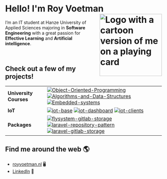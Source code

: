 # Hello! I'm Roy Voetman <img align="right" src="https://www.royvoetman.nl/images/apple-04.svg" alt="Logo with a cartoon version of me on a playing card" width="200">

I’m an IT student at Hanze University of Applied Sciences majoring in **Software Engineering** with a great passion for **Effective Learning** and **Artificial intelligence**.</p>

<br>

## Check out a few of my projects!
|  |  |
| ----------------- | --------------- |
| **University Courses** | [![Object-Oriented-Programming](https://img.shields.io/static/v1?label=&message=Object-Oriented-Programming&color=000605&logo=github&logoColor=white&labelColor=000605)](https://github.com/RoyVoetman/Object-Oriented-Programming) [![Algorithms-and-Data-Structures](https://img.shields.io/static/v1?label=&message=Algorithms-and-Data-Structures&color=000605&logo=github&logoColor=white&labelColor=000605)](https://github.com/RoyVoetman/Algorithms-and-Data-Structures) [![Embedded-systems](https://img.shields.io/static/v1?label=&message=Embedded-systems&color=000605&logo=github&logoColor=white&labelColor=000605)](https://github.com/RoyVoetman/Embedded-systems)|
| **IoT** | [![iot-base](https://img.shields.io/static/v1?label=&message=iot-base&color=000605&logo=github&logoColor=white&labelColor=000605)](https://github.com/RoyVoetman/iot-base) [![iot-dashboard](https://img.shields.io/static/v1?label=&message=iot-dashboard&color=000605&logo=github&logoColor=white&labelColor=000605)](https://github.com/RoyVoetman/iot-dashboard) [![iot-clients](https://img.shields.io/static/v1?label=&message=iot-clients&color=000605&logo=github&logoColor=white&labelColor=000605)](https://github.com/RoyVoetman/iot-clients) |
| **Packages** | [![flysystem-gitlab-storage](https://img.shields.io/static/v1?label=&message=flysystem-gitlab-storage&color=000605&logo=github&logoColor=white&labelColor=000605)](https://github.com/RoyVoetman/flysystem-gitlab-storage) [![laravel-repository-pattern](https://img.shields.io/static/v1?label=&message=laravel-repository-pattern&color=000605&logo=github&logoColor=white&labelColor=000605)](https://github.com/RoyVoetman/laravel-repository-pattern) [![laravel-gitlab-storage](https://img.shields.io/static/v1?label=&message=laravel-gitlab-storage&color=000605&logo=github&logoColor=white&labelColor=000605)](https://github.com/RoyVoetman/laravel-gitlab-storage) |

## Find me around the web 🌎
- <a href="https://www.royvoetman.nl/">royvoetman.nl</a> 🖥
- <a href="https://www.linkedin.com/in/roy-voetman/">LinkedIn</a> 💼
